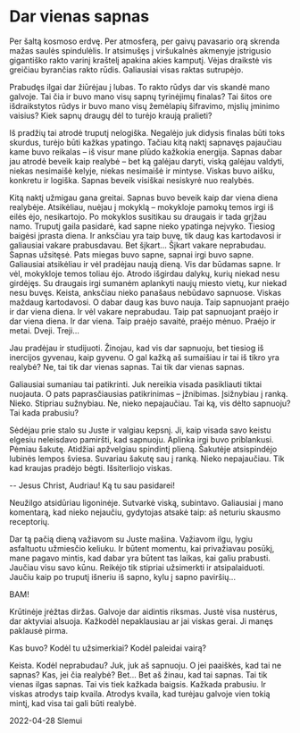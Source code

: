 # Dar vienas sapnas

Per šaltą kosmoso erdvę. Per atmosferą, per gaivų pavasario orą skrenda mažas saulės spindulėlis. Ir atsimušęs
į viršukalnės akmenyje įstrigusio gigantiško rakto varinį kraštelį apakina akies kamputį. Vėjas draikstė vis
greičiau byrančias rakto rūdis. Galiausiai visas raktas sutrupėjo.

Prabudęs ilgai dar žiūrėjau į lubas. To rakto rūdys dar vis skandė mano galvoje. Tai čia ir buvo mano visų sapnų
tyrinėjimų finalas? Tai šitos ore išdraikstytos rūdys ir buvo mano visų žemėlapių šifravimo, mįslių įminimo
vaisius? Kiek sapnų draugų dėl to turėjo kraują pralieti?

Iš pradžių tai atrodė truputį nelogiška. Negalėjo juk didysis finalas būti toks skurdus, turėjo būti kažkas
ypatingo. Tačiau kitą naktį sapnavęs pajaučiau kame buvo reikalas – iš visur mane plūdo kažkokia energija.
Sapnas dabar jau atrodė beveik kaip realybė – bet ką galėjau daryti, viską galėjau valdyti, niekas nesimaišė
kelyje, niekas nesimaišė ir mintyse. Viskas buvo aišku, konkretu ir logiška. Sapnas beveik visiškai nesiskyrė
nuo realybės.

Kitą naktį užmigau gana greitai. Sapnas buvo beveik kaip dar viena diena realybėje. Atsikėliau, nuėjau į
mokyklą – mokykloje pamokų temos irgi iš eilės ėjo, nesikartojo. Po mokyklos susitikau su draugais ir tada
grįžau namo. Truputį gaila pasidarė, kad sapne nieko ypatinga neįvyko. Tiesiog baigėsi įprasta diena. Ir
anksčiau yra taip buvę, tik daug kas kartodavosi ir galiausiai vakare prabusdavau. Bet šįkart... Šįkart vakare
neprabudau. Sapnas užsitęsė. Pats miegas buvo sapne, sapnai irgi buvo sapne. Galiausiai atsikėliau ir vėl
pradėjau naują dieną. Vis dar būdamas sapne. Ir vėl, mokykloje temos toliau ėjo. Atrodo išgirdau dalykų, kurių
niekad nesu girdėjęs. Su draugais irgi sumanėm aplankyti naujų miesto vietų, kur niekad nesu buvęs. Keista,
anksčiau nieko panašaus nebūdavo sapnuose. Viskas maždaug kartodavosi. O dabar daug kas buvo nauja. Taip
sapnuojant praėjo ir dar viena diena. Ir vėl vakare neprabudau. Taip pat sapnuojant praėjo ir dar viena diena. Ir
dar viena. Taip praėjo savaitė, praėjo mėnuo. Praėjo ir metai. Dveji. Treji...

Jau pradėjau ir studijuoti. Žinojau, kad vis dar sapnuoju, bet tiesiog iš inercijos gyvenau, kaip gyvenu. O gal
kažką aš sumaišiau ir tai iš tikro yra realybė? Ne, tai tik dar vienas sapnas. Tai tik dar vienas sapnas.

Galiausiai sumaniau tai patikrinti. Juk nereikia visada pasikliauti tiktai nuojauta. O pats paprasčiausias
patikrinimas – įžnibimas. Įsižnybiau į ranką. Nieko. Stipriau sužnybiau. Ne, nieko nepajaučiau. Tai ką, vis dėlto
sapnuoju? Tai kada prabusiu?

Sėdėjau prie stalo su Juste ir valgiau kepsnį. Ji, kaip visada savo keistu elgesiu neleisdavo pamiršti, kad
sapnuoju. Aplinka irgi buvo priblankusi. Pėmiau šakutę. Atidžiai apžvelgiau spindintį plieną. Šakutėje
atsispindėjo lubinės lempos šviesa. Suvariau šakutę sau į ranką. Nieko nepajaučiau. Tik kad kraujas pradėjo
bėgti. Išsiterliojo viskas.

-- Jesus Christ, Audriau! Ką tu sau pasidarei!

Neužilgo atsidūriau ligoninėje. Sutvarkė viską, subintavo. Galiausiai į mano komentarą, kad nieko nejaučiu,
gydytojas atsakė taip: aš neturiu skausmo receptorių.

Dar tą pačią dieną važiavom su Juste mašina. Važiavom ilgu, lygiu asfaltuotu užmiesčio keliuku. Ir būtent
momentu, kai privažiavau posūkį, mane pagavo mintis, kad dabar yra būtent tas laikas, kai galiu prabusti.
Jaučiau visu savo kūnu. Reikėjo tik stipriai užsimerkti ir atsipalaiduoti. Jaučiu kaip po truputį išneriu iš sapno,
kylu į sapno paviršių...

BAM!

Krūtinėje įrėžtas diržas. Galvoje dar aidintis riksmas. Justė visa nustėrus, dar aktyviai alsuoja. Kažkodėl
nepaklausiau ar jai viskas gerai. Ji manęs paklausė pirma.

Kas buvo? Kodėl tu užsimerkiai? Kodėl paleidai vairą?

Keista. Kodėl neprabudau? Juk, juk aš sapnuoju. O jei paaiškės, kad tai ne sapnas? Kas, jei čia realybė? Bet...
Bet aš žinau, kad tai sapnas. Tai tik vienas ilgas sapnas. Tai vis tiek kažkada baigsis. Kažkada prabusiu. Ir
viskas atrodys taip kvaila. Atrodys kvaila, kad turėjau galvoje vien tokią mintį, kad visa tai gali būti realybė.

2022-04-28 Slemui

